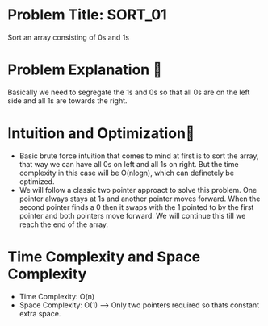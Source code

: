 # Problem Title: SORT_01
  Sort an array consisting of 0s and 1s

# Problem Explanation 🚀
Basically we need to segregate the 1s and 0s so that all 0s are on the left side and all 1s are towards the right. 

# Intuition and Optimization🧠
* Basic brute force intuition that comes to mind at first is to sort the array, that way we can have all 0s on left and all 1s on right. But the time complexity in this case will be O(nlogn), which can definetely be optimized.
* We will follow a classic two pointer approact to solve this problem. One pointer always stays at 1s and another pointer moves forward. When the second pointer finds a 0 then it swaps with the 1 pointed to by the first pointer and both pointers move forward. We will continue this till we reach the end of the array.

# Time Complexity and Space Complexity
* Time Complexity: O(n)
* Space Complexity: O(1) --> Only two pointers required so thats constant extra space.
